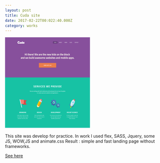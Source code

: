 ```yaml
---
layout: post
title: Cuda site
date: 2017-02-22T00:022:40.000Z
category: works
---
```


[<img src="/images/fulls/cuda.png" class="image">](/my-works/cuda/index.html)

This site was develop for practice. In work I used flex, SASS, Jquery, some JS, WOW,JS and animate.css
Result : simple and fast landing page without frameworks.

[See here](/my-works/cuda/index.html)